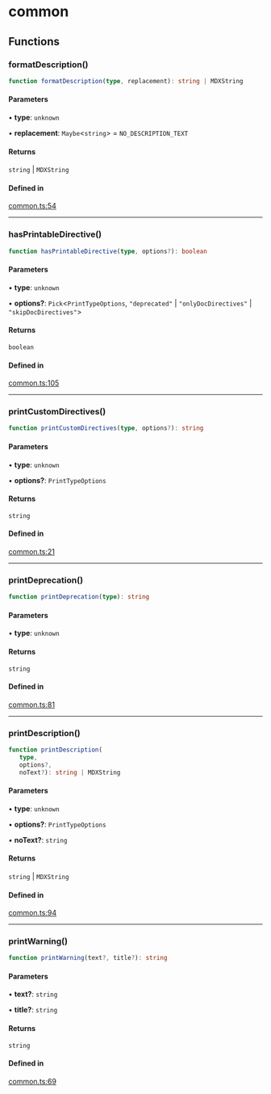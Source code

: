 # common

## Functions

### formatDescription()

```ts
function formatDescription(type, replacement): string | MDXString
```

#### Parameters

• **type**: `unknown`

• **replacement**: `Maybe`\<`string`\> = `NO_DESCRIPTION_TEXT`

#### Returns

`string` \| `MDXString`

#### Defined in

[common.ts:54](https://github.com/graphql-markdown/graphql-markdown/blob/main/packages/printer-legacy/src/common.ts#L54)

***

### hasPrintableDirective()

```ts
function hasPrintableDirective(type, options?): boolean
```

#### Parameters

• **type**: `unknown`

• **options?**: `Pick`\<`PrintTypeOptions`, `"deprecated"` \| `"onlyDocDirectives"` \| `"skipDocDirectives"`\>

#### Returns

`boolean`

#### Defined in

[common.ts:105](https://github.com/graphql-markdown/graphql-markdown/blob/main/packages/printer-legacy/src/common.ts#L105)

***

### printCustomDirectives()

```ts
function printCustomDirectives(type, options?): string
```

#### Parameters

• **type**: `unknown`

• **options?**: `PrintTypeOptions`

#### Returns

`string`

#### Defined in

[common.ts:21](https://github.com/graphql-markdown/graphql-markdown/blob/main/packages/printer-legacy/src/common.ts#L21)

***

### printDeprecation()

```ts
function printDeprecation(type): string
```

#### Parameters

• **type**: `unknown`

#### Returns

`string`

#### Defined in

[common.ts:81](https://github.com/graphql-markdown/graphql-markdown/blob/main/packages/printer-legacy/src/common.ts#L81)

***

### printDescription()

```ts
function printDescription(
   type, 
   options?, 
   noText?): string | MDXString
```

#### Parameters

• **type**: `unknown`

• **options?**: `PrintTypeOptions`

• **noText?**: `string`

#### Returns

`string` \| `MDXString`

#### Defined in

[common.ts:94](https://github.com/graphql-markdown/graphql-markdown/blob/main/packages/printer-legacy/src/common.ts#L94)

***

### printWarning()

```ts
function printWarning(text?, title?): string
```

#### Parameters

• **text?**: `string`

• **title?**: `string`

#### Returns

`string`

#### Defined in

[common.ts:69](https://github.com/graphql-markdown/graphql-markdown/blob/main/packages/printer-legacy/src/common.ts#L69)
